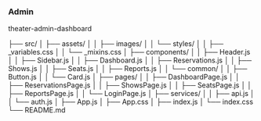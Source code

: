 ### Admin

theater-admin-dashboard

<dev>
├── src/
│   ├── assets/
│   │   ├── images/
│   │   └── styles/
│   │       ├── _variables.css
│   │       └── _mixins.css
│   ├── components/
│   │   ├── Header.js
│   │   ├── Sidebar.js
│   │   ├── Dashboard.js
│   │   ├── Reservations.js
│   │   ├── Shows.js
│   │   ├── Seats.js
│   │   ├── Reports.js
│   │   └── common/
│   │       ├── Button.js
│   │       └── Card.js
│   ├── pages/
│   │   ├── DashboardPage.js
│   │   ├── ReservationsPage.js
│   │   ├── ShowsPage.js
│   │   ├── SeatsPage.js
│   │   ├── ReportsPage.js
│   │   └── LoginPage.js
│   ├── services/
│   │   ├── api.js
│   │   └── auth.js
│   ├── App.js
│   ├── App.css
│   ├── index.js
│   └── index.css
└── README.md

</dev>
